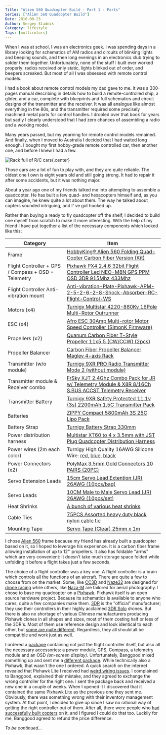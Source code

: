 ```yaml
---
Title: "Alien 560 Quadcopter Build - Part 1 - Parts"
Series: ["Alien 560 Quadcopter Build"]
Date: 2016-09-23
Author: Sergey Stadnik
Category: lifestyle
Tags: [multirotors]
---
```


When I was at school, I was an electronics geek. I was spending days in a library looking for schematics of AM radios and circuits of blinking lights and beeping sounds, and then long evenings in an electronics club trying to solder them together. Unfortunately, none of the stuff I built ever worked properly: radios received only static, lights blinked out of order, and beepers screaked. But most of all I was obsessed with remote control models.
<!-- PELICAN_END_SUMMARY -->
I had a book about remote control models my dad gave to me. It was a 300-pages manual describing in details how to build a remote-controlled ship, a glider, and a car, complete with blueprints and full schematics and circuit designs of the transmitter and the receiver. It was all analogue like almost everything in the 80s, and the transmitter required some precisely machined metal parts for control handles. I drooled over that book for years but sadly I clearly understood that I had zero chances of assembling a radio and a working model.

Many years passed, but my yearning for remote control models remained. And finally, when I moved to Australia I decided that I had waited long enough. I bought my first hobby-grade remote controlled car, then another one, and before I knew I had a few.

![Rack full of R/C cars]({filename}/images/rc_cars_rack_large.jpg){.center}

Those cars are a lot of fun to play with, and they are quite reliable. The oldest one I own is eight years old and still going strong. It had to repair it after some accidents, but it was nothing major.

About a year ago one of my friends talked me into attempting to assemble a quadcopter. He has built a few quad- and hexacopters himself and, as you can imagine, he knew quite a lot about them. The way he talked about copters sounded intriguing, and I' ve got hooked up.

Rather than buying a ready to fly quadcopter off the shelf, I decided to build one myself from scratch to make it more interesting. With the help of my friend I have put together a list of the necessary components which looked like this:

Category  | Item
------------- | -------------
Frame  | [HobbyKing® Alien 560 Folding Quad-Copter Carbon Fiber Version (Kit)](http://www.hobbyking.com/hobbyking/store/__60363__HobbyKing_174_Alien_560_Folding_Quad_Copter_Carbon_Fiber_Version_Kit_UK_Warehouse_.html)
Flight Controller + GPS / Compass + OSD + Telemetry  | [Pixhawk PX4 2.4.6 32bit Flight Controller Led NEO-M8N GPS PPM OSD 3DR 915Mhz 433Mhz](http://www.banggood.com/Pixhawk-PX4-2_4_6-Flight-Controller-NEO-M8N-GPS-Radio-Telemetry-PPM-OSD-3DR-p-977597.html)
Flight Controller Anti-vibration mount | [Anti-vibration-Plate-Pixhawk-APM-2-5-2-6-2-8-Shock-Absorber-RC-Flight-Control-WS](http://www.ebay.com.au/itm/Anti-vibration-Plate-Pixhawk-APM-2-5-2-6-2-8-Shock-Absorber-RC-Flight-Control-WS-/381666613231?)
Motors (x4)	| [Turnigy Multistar 4220-880Kv 16Pole Multi-Rotor Outrunner](http://www.hobbyking.com/hobbyking/store/__38455__Turnigy_Multistar_4220_880Kv_16Pole_Multi_Rotor_Outrunner.html)
ESC (x4) | [Afro ESC 30Amp Multi-rotor Motor Speed Controller (SimonK Firmware)](http://www.hobbyking.com/hobbyking/store/uh_viewItem.asp?idProduct=49812)
Propellers (x2) | [Quanum Carbon Fiber T-Style Propeller 11x5.5 (CW/CCW) (2pcs)](http://www.hobbyking.com/hobbyking/store/__66676__Quanum_Carbon_Fiber_T_Style_Propeller_11x5_5_CW_CCW_2pcs_.html)
Propeller Balancer | [Carbon Fiber Propeller Balancer Maglev 4-axis Rack](http://www.ebay.com.au/sch/sis.html?_nkw=Carbon+Fiber+Magnetic+Multi+axis+Rack+Propeller+Balancer+For+Quadcopter+FPV+SN&_itemId=161820733921&_trksid=p2047675.m4099)
Transmitter (w/o module) | [Turnigy 9XR PRO Radio Transmitter Mode 2 (without module)](http://www.hobbyking.com/hobbyking/store/uh_viewItem.asp?idProduct=68660)
Transmitter module & Receiver combo | [FrSky XJT 2.4Ghz Combo Pack for JR w/ Telemetry Module & X8R 8/16Ch S.BUS ACCST Telemetry Receiver](http://www.hobbyking.com/hobbyking/store/__41609__FrSky_XJT_2_4Ghz_Combo_Pack_for_JR_w_Telemetry_Module_X8R_8_16Ch_S_BUS_ACCST_Telemetry_Receiver.html)
Transmitter Battery	| [Turnigy 9XR Safety Protected 11.1v (3s) 2200mAh 1.5C Transmitter Pack](http://www.hobbyking.com/hobbyking/store/__45679__Turnigy_9XR_Safety_Protected_11_1v_3s_2200mAh_1_5C_Transmitter_Pack_AU_Warehouse_.html)
Batteries | [ZIPPY Compact 5800mAh 3S 25C Lipo Pack](http://www.hobbyking.com/hobbyking/store/__33002__ZIPPY_Compact_5800mAh_3S_25C_Lipo_Pack_AU_Warehouse_.html)
Battery Strap | [Turnigy Battery Strap 330mm](http://www.hobbyking.com/hobbyking/store/__30758__Turnigy_Battery_Strap_330mm_AU_Warehouse_.html)
Power distribution harness | [Multistar XT60 to 4 x 3.5mm with JST Plug Quadcopter Distribution Harness](http://www.hobbyking.com/hobbyking/store/__67928__Multistar_XT60_to_4_x_3_5mm_with_JST_Plug_Quadcopter_Distribution_Harness.html)
Power wires (2m each color) | Turnigy High Quality 16AWG Silicone Wire: [red](http://www.hobbyking.com/hobbyking/store/__78197__Turnigy_High_Quality_16AWG_Silicone_Wire_1m_Red_.html), [blue](http://www.hobbyking.com/hobbyking/store/__78199__Turnigy_High_Quality_16AWG_Silicone_Wire_1m_Blue_.html), [black](http://www.hobbyking.com/hobbyking/store/__78196__Turnigy_High_Quality_16AWG_Silicone_Wire_1m_Black_.htm)
Power Connectors (x2) | [PolyMax 3.5mm Gold Connectors 10 PAIRS (20PC)](http://www.hobbyking.com/hobbyking/store/__68__PolyMax_3_5mm_Gold_Connectors_10_PAIRS_20PC_.html)
Servo Extension Leads | [15cm Servo Lead Extention (JR) 26AWG (10pcs/bag)](http://www.hobbyking.com/hobbyking/store/__9697__15cm_Servo_Lead_Extention_JR_26AWG_10pcs_bag_.html)
Servo Leads | [10CM Male to Male Servo Lead (JR) 26AWG (10pcs/set)](http://www.hobbyking.com/hobbyking/store/__61681__10CM_Male_to_Male_Servo_Lead_JR_26AWG_10pcs_set_.html)
Heat Shrinks | [A bunch of various heat shrinks ](http://www.ebay.com.au/itm/328Pcs-Assorted-8-Sizes-Heat-Shrink-Tube-Set-Kit-3mm-4mm-6mm-8mm-10mm-Heatshink-/232056178868?hash=item3607a048b4:g:1KYAAOSw3YNXZLby)
Cable Ties | [75PCS Assorted heavy duty black nylon cable tie](http://www.ebay.com.au/itm/75PCS-ASSORTED-HEAVY-DUTY-BLACK-NYLON-CABLE-TIE-2-5x100mm-3-6x200mm-3-6x300mm-/282098533013?hash=item41ae620295:g:11YAAOSwRJ9XhJYC)
Mounting Tape | [Servo Tape (Clear) 25mm x 1m](http://www.hobbyking.com/hobbyking/store/__55135__Servo_Tape_Clear_25mm_x_1m_AU_Warehouse_.html)


I chose [Alien 560](http://www.hobbyking.com/hobbyking/store/__58206__HobbyKing_174_Alien_560_Folding_Quad_Copter_Carbon_Fiber_Version_Kit_EU_Warehouse_.html) frame because my friend has already built a quadcopter based on it, so I hoped to leverage his experience. It is a carbon fiber frame allowing installation of up to 12'' propellers. It also has foldable "arms" which are very convenient: it doesn't take much storage space folded while unfolding it before a flight takes just a few seconds.

The choice of a flight controller was a key one. A flight controller is a brain which controls all the functions of an aircraft. There are quite a few to choose from on the market. Some, like [CC3D](http://www.dronetrest.com/t/cc3d-flight-controller-guide/830) and [Naze32](http://www.dronetrest.com/t/naze-32-versions-explained-and-what-to-look-out-for/1580) are designed for [drone racing](https://fpvracing.tv/) while others, like [Naza-M](http://www.dji.com/naza-m-v2) are tailored for aerial photography. I chose to base my quadcopter on a [Pixhawk](https://pixhawk.org/). Pixhawk itself is an open source hardware project. Because its schematics is available to anyone who cares, quite a few companies make them. [3DR](https://3dr.com/) is the "official" manufacturer; they use their controllers in their highly acclaimed [3DR Solo](https://3dr.com/solo-drone/) drones. But there is also no shortage of various Chinese manufacturers producing Pixhawk clones in all shapes and sizes, most of them costing half or less of the 3DR's. Most of them use reference design and look identical to each other, but [some are quite different](http://www.hobbyking.com/hobbyking/store/__81874__PixFalcon_Micro_PX4_Autopilot.html). Regardless, they all should all be compatible and work just as well.

I ordered a [package](http://www.banggood.com/Pixhawk-PX4-2_4_6-Flight-Controller-NEO-M8N-GPS-Radio-Telemetry-PPM-OSD-3DR-p-977597.html) containing not just the flight controller itself, but also all the necessary accessories: a power module, GPS, Compass, a telemetry module and an OSD *(on-screen display)*. Unfortunately, Banggood mixed something up and sent me a [different package](http://www.banggood.com/PX4-Pixhawk-Lite-V2_4_6-32bit-Open-Source-Flight-Controller-Combo-with-NEO-M8N-GPS-PPM-PM-p-993850.html). While technically also a Pixhawk, that wasn't the one I ordered. A quick search on the internet revealed that Pixhawk Lite I received had [weird wiring issues](http://www.rcgroups.com/forums/showthread.php?t=2418029). I complained to Banggood, explained their mistake, and they agreed to exchange the wrong controller for the right one. I sent the package back and received a new one in a couple of weeks. When I opened it I discovered that it contained the same Pixhawk Lite as the previous one they sent me. Obviously, there was something wrong with their inventory management system. At that point, I decided to give up since I saw no rational way of getting the right controller out of them. After all, there were people who [had successfully built copters](http://www.rcgroups.com/forums/showthread.php?t=2418029) on it, and I figured I could do that too. Luckily for me, Banggood agreed to refund the price difference.

*To be continued...*
